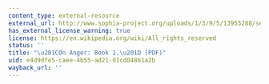 ```yaml
---
content_type: external-resource
external_url: http://www.sophia-project.org/uploads/1/3/9/5/13955288/seneca_anger.pdf
has_external_license_warning: true
license: https://en.wikipedia.org/wiki/All_rights_reserved
status: ''
title: "\u201COn Anger: Book 1.\u201D (PDF)"
uid: e4d9dfe5-caee-4b55-ad21-d1cd04861a2b
wayback_url: ''
---
```

